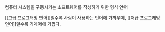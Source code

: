 
컴퓨터 시스템을 구동시키는 소프트웨어를 작성하기 위한 형식 언어

[[고급 프로그래밍 언어]]일수록 사람이 사용하는 언어에 가까우며, [[저급 프로그래밍 언어]]일수록 기계어에 가깝다. 
